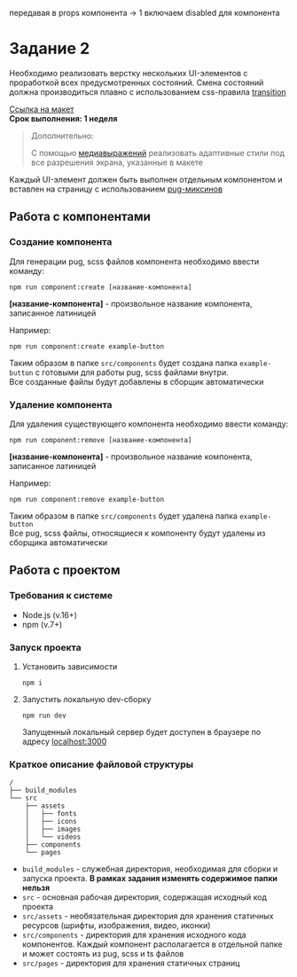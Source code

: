 передавая в props компонента -> 1 
включаем disabled для компонента


# Задание 2

Необходимо реализовать верстку нескольких UI-элементов с проработкой всех предусмотренных состояний. Смена состояний должна производиться плавно с использованием css-правила [transition](https://developer.mozilla.org/ru/docs/Web/CSS/transition)

[Ссылка на макет](https://www.figma.com/file/1Nz8LZpBOSUTQaBC9Ny1ze/%D0%A1%D1%82%D0%B0%D0%B6%D0%B8%D1%80%D0%BE%D0%B2%D0%BA%D0%B0---%D0%97%D0%B0%D0%B4%D0%B0%D0%BD%D0%B8%D0%B5-2?type=design&node-id=0%3A1&mode=design&t=9QDbdhUzQ3vLDlpX-1)  
**Срок выполнения: 1 неделя**

> Дополнительно:
> 
> С помощью [медиавыражений](https://developer.mozilla.org/ru/docs/Web/CSS/CSS_media_queries/Using_media_queries) реализовать адаптивные стили под все разрешения экрана, указанные в макете

Каждый UI-элемент должен быть выполнен отдельным компонентом и вставлен на страницу с использованием [pug-миксинов](https://pugjs.org/language/mixins.html)

## Работа с компонентами

### Создание компонента

Для генерации pug, scss файлов компонента необходимо ввести команду:
```shell
npm run component:create [название-компонента]
```
**[название-компонента]** - произвольное название компонента, записанное латиницей  

Например:
```shell
npm run component:create example-button
```
Таким образом в папке `src/components` будет создана папка `example-button` с готовыми для работы pug, scss файлами внутри.  
Все созданные файлы будут добавлены в сборщик автоматически

### Удаление компонента
Для удаления существующего компонента необходимо ввести команду:
```shell
npm run component:remove [название-компонента]
```
**[название-компонента]** - произвольное название компонента, записанное латиницей

Например:
```shell
npm run component:remove example-button
```
Таким образом в папке `src/components` будет удалена папка `example-button`  
Все pug, scss файлы, относящиеся к компоненту будут удалены из сборщика автоматически

## Работа с проектом

### Требования к системе
- Node.js (v.16+)
- npm (v.7+)

### Запуск проекта
1) Установить зависимости
    ```shell
    npm i
    ```
2) Запустить локальную dev-сборку
    ```shell
    npm run dev
    ```
    Запущенный локальный сервер будет доступен в браузере по адресу [localhost:3000](http://localhost:3000/)

### Краткое описание файловой структуры
```
/
├── build_modules
└── src
    ├── assets
    │   ├── fonts
    │   ├── icons
    │   ├── images
    │   └── videos
    ├── components
    └── pages
```
- `build_modules` - служебная директория, необходимая для сборки и запуска проекта. **В рамках задания изменять содержимое папки нельзя**
- `src` - основная рабочая директория, содержащая исходный код проекта
- `src/assets` - необязательная директория для хранения статичных ресурсов (шрифты, изображения, видео, иконки)
- `src/components` - директория для хранения исходного кода компонентов. Каждый компонент располагается в отдельной папке и может состоять из pug, scss и ts файлов
- `src/pages` - директория для хранения статичных страниц
